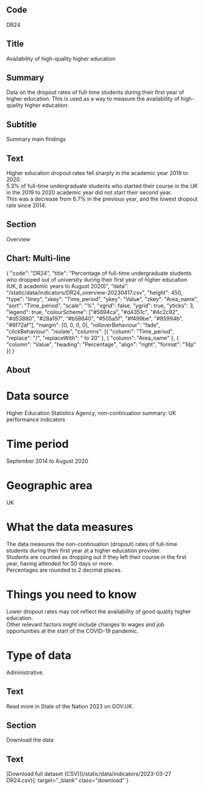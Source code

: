 ## Code
DR24

## Title
Availability of high-quality higher education

## Summary
Data on the dropout rates of full-time students during their first year of higher education. This is used as a way to measure the availability of high-quality higher education.

## Subtitle
Summary main findings

## Text
Higher education dropout rates fell sharply in the academic year 2019 to 2020.
<br>
5.3% of full-time undergraduate students who started their course in the UK in the 2019 to 2020 academic year did not start their second year. 
<br>
This was a decrease from 6.7% in the previous year, and the lowest dropout rate since 2014.

## Section
Overview

## Chart: Multi-line
{ "code": "DR24", "title": "Percentage of full-time undergraduate students who dropped out of university during their first year of higher education (UK, 6 academic years to August 2020)", "data": "/static/data/indicators/DR24_overview-20230417.csv", "height": 450, "type": "liney", "xkey": "Time_period", "ykey": "Value", "zkey": "Area_name", "sort": "Time_period", "scale": "%", "xgrid": false, "ygrid": true, "yticks": 3, "legend": true, "colourScheme": ["#5694ca", "#d4351c", "#4c2c92", "#d53880", "#28a197", "#b58840", "#505a5f", "#f499be", "#85994b", "#6f72af"], "margin": [0, 0, 0, 0], "rolloverBehaviour": "fade", "clickBehaviour": "isolate", "columns": [{ "column": "Time_period", "replace": "/", "replaceWith": " to 20" }, { "column": "Area_name" }, { "column": "Value", "heading": "Percentage", "align": "right", "format": "1dp" }] }

## About
# Data source
Higher Education Statistics Agency, non-continuation summary: UK performance indicators

# Time period
September 2014 to August 2020

# Geographic area
UK

# What the data measures
The data measures the non-continuation (dropout) rates of full-time students during their first year at a higher education provider. 
<br>
Students are counted as dropping out if they left their course in the first year, having attended for 50 days or more.
<br>
Percentages are rounded to 2 decimal places.

# Things you need to know
Lower dropout rates may not reflect the availability of good quality higher education. 
<br>
Other relevant factors might include changes to wages and job opportunities at the start of the COVID-19 pandemic.

# Type of data
Administrative.

## Text
Read more in State of the Nation 2023 on GOV.UK.

## Section
Download the data

## Text
[Download full dataset (CSV)](/static/data/indicators/2023-03-27 DR24.csv){: target="_blank" class="download" }
